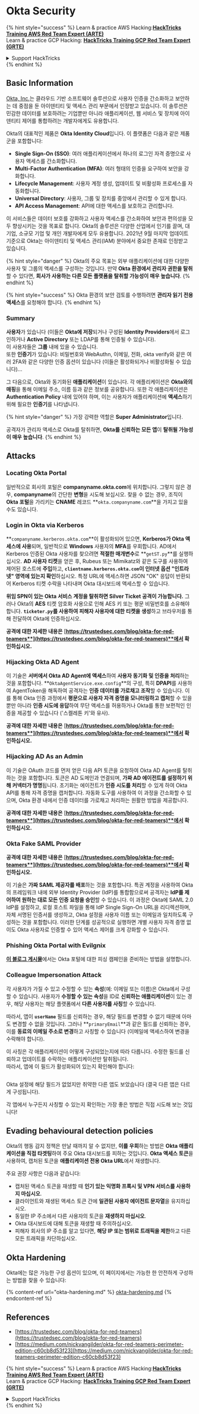 # Okta Security

{% hint style="success" %}
Learn & practice AWS Hacking:<img src="/.gitbook/assets/image.png" alt="" data-size="line">[**HackTricks Training AWS Red Team Expert (ARTE)**](https://training.hacktricks.xyz/courses/arte)<img src="/.gitbook/assets/image.png" alt="" data-size="line">\
Learn & practice GCP Hacking: <img src="/.gitbook/assets/image (2).png" alt="" data-size="line">[**HackTricks Training GCP Red Team Expert (GRTE)**<img src="/.gitbook/assets/image (2).png" alt="" data-size="line">](https://training.hacktricks.xyz/courses/grte)

<details>

<summary>Support HackTricks</summary>

* Check the [**subscription plans**](https://github.com/sponsors/carlospolop)!
* **Join the** 💬 [**Discord group**](https://discord.gg/hRep4RUj7f) or the [**telegram group**](https://t.me/peass) or **follow** us on **Twitter** 🐦 [**@hacktricks\_live**](https://twitter.com/hacktricks\_live)**.**
* **Share hacking tricks by submitting PRs to the** [**HackTricks**](https://github.com/carlospolop/hacktricks) and [**HackTricks Cloud**](https://github.com/carlospolop/hacktricks-cloud) github repos.

</details>
{% endhint %}

## Basic Information

[Okta, Inc.](https://www.okta.com/)는 클라우드 기반 소프트웨어 솔루션으로 사용자 인증을 간소화하고 보안하는 데 중점을 둔 아이덴티티 및 액세스 관리 부문에서 인정받고 있습니다. 이 솔루션은 민감한 데이터를 보호하려는 기업뿐만 아니라 애플리케이션, 웹 서비스 및 장치에 아이덴티티 제어를 통합하려는 개발자에게도 유용합니다.

Okta의 대표적인 제품은 **Okta Identity Cloud**입니다. 이 플랫폼은 다음과 같은 제품군을 포함합니다:

* **Single Sign-On (SSO)**: 여러 애플리케이션에서 하나의 로그인 자격 증명으로 사용자 액세스를 간소화합니다.
* **Multi-Factor Authentication (MFA)**: 여러 형태의 인증을 요구하여 보안을 강화합니다.
* **Lifecycle Management**: 사용자 계정 생성, 업데이트 및 비활성화 프로세스를 자동화합니다.
* **Universal Directory**: 사용자, 그룹 및 장치를 중앙에서 관리할 수 있게 합니다.
* **API Access Management**: API에 대한 액세스를 보호하고 관리합니다.

이 서비스들은 데이터 보호를 강화하고 사용자 액세스를 간소화하여 보안과 편의성을 모두 향상시키는 것을 목표로 합니다. Okta의 솔루션은 다양한 산업에서 인기를 끌며, 대기업, 소규모 기업 및 개인 개발자에게 모두 유용합니다. 2021년 9월 마지막 업데이트 기준으로 Okta는 아이덴티티 및 액세스 관리(IAM) 분야에서 중요한 존재로 인정받고 있습니다.

{% hint style="danger" %}
Okta의 주요 목표는 외부 애플리케이션에 대한 다양한 사용자 및 그룹의 액세스를 구성하는 것입니다. 만약 **Okta 환경에서 관리자 권한을 탈취**할 수 있다면, **회사가 사용하는 다른 모든 플랫폼을 탈취할 가능성이 매우 높습니다**.
{% endhint %}

{% hint style="success" %}
Okta 환경의 보안 검토를 수행하려면 **관리자 읽기 전용 액세스**를 요청해야 합니다.
{% endhint %}

### Summary

**사용자**가 있습니다 (이들은 **Okta에 저장**되거나 구성된 **Identity Providers**에서 로그인하거나 **Active Directory** 또는 LDAP를 통해 인증될 수 있습니다).\
이 사용자들은 **그룹** 내에 있을 수 있습니다.\
또한 **인증기**가 있습니다: 비밀번호와 WebAuthn, 이메일, 전화, okta verify와 같은 여러 2FA와 같은 다양한 인증 옵션이 있습니다 (이들은 활성화되거나 비활성화될 수 있습니다)...

그 다음으로, Okta와 동기화된 **애플리케이션**이 있습니다. 각 애플리케이션은 **Okta와의 매핑**을 통해 이메일 주소, 이름 등과 같은 정보를 공유합니다. 또한 각 애플리케이션은 **Authentication Policy** 내에 있어야 하며, 이는 사용자가 애플리케이션에 **액세스**하기 위해 필요한 **인증기**를 나타냅니다.

{% hint style="danger" %}
가장 강력한 역할은 **Super Administrator**입니다.

공격자가 관리자 액세스로 Okta를 탈취하면, **Okta를 신뢰하는 모든 앱**이 **탈취될 가능성이 매우 높습니다**.
{% endhint %}

## Attacks

### Locating Okta Portal

일반적으로 회사의 포털은 **companyname.okta.com**에 위치합니다. 그렇지 않은 경우, **companyname**의 간단한 **변형**을 시도해 보십시오. 찾을 수 없는 경우, 조직이 **Okta 포털**을 가리키는 **CNAME** 레코드 **`okta.companyname.com`**을 가지고 있을 수도 있습니다.

### Login in Okta via Kerberos

**`companyname.kerberos.okta.com`**이 활성화되어 있으면, **Kerberos가 Okta 액세스에 사용**되며, 일반적으로 **Windows** 사용자의 **MFA**를 우회합니다. AD에서 Kerberos 인증된 Okta 사용자를 찾으려면 **적절한 매개변수**로 **`getST.py`**를 실행하십시오. **AD 사용자 티켓**을 얻은 후, Rubeus 또는 Mimikatz와 같은 도구를 사용하여 제어된 호스트에 **주입**하고, **`clientname.kerberos.okta.com`이 인터넷 옵션 "인트라넷" 영역에 있는지 확인**하십시오. 특정 URL에 액세스하면 JSON "OK" 응답이 반환되어 Kerberos 티켓 수락을 나타내며 Okta 대시보드에 액세스할 수 있습니다.

**위임 SPN이 있는 Okta 서비스 계정을 탈취하면 Silver Ticket 공격이 가능합니다.** 그러나 Okta의 **AES** 티켓 암호화 사용으로 인해 AES 키 또는 평문 비밀번호를 소유해야 합니다. **`ticketer.py`를 사용하여 피해자 사용자에 대한 티켓을 생성**하고 브라우저를 통해 전달하여 Okta에 인증하십시오.

**공격에 대한 자세한 내용은** [**https://trustedsec.com/blog/okta-for-red-teamers**](https://trustedsec.com/blog/okta-for-red-teamers)**에서 확인하십시오.**

### Hijacking Okta AD Agent

이 기술은 **서버에서 Okta AD Agent에 액세스**하여 **사용자 동기화 및 인증을 처리**하는 것을 포함합니다. **`OktaAgentService.exe.config`**의 구성, 특히 **DPAPI**를 사용하여 AgentToken을 해독하여 공격자는 **인증 데이터를 가로채고 조작**할 수 있습니다. 이를 통해 Okta 인증 과정에서 **평문으로 사용자 자격 증명을 모니터링하고 캡처**할 수 있을 뿐만 아니라 **인증 시도에 응답**하여 무단 액세스를 허용하거나 Okta를 통한 보편적인 인증을 제공할 수 있습니다 ('스켈레톤 키'와 유사).

**공격에 대한 자세한 내용은** [**https://trustedsec.com/blog/okta-for-red-teamers**](https://trustedsec.com/blog/okta-for-red-teamers)**에서 확인하십시오.**

### Hijacking AD As an Admin

이 기술은 OAuth 코드를 먼저 얻은 다음 API 토큰을 요청하여 Okta AD Agent를 탈취하는 것을 포함합니다. 토큰은 AD 도메인과 연결되며, **가짜 AD 에이전트를 설정하기 위해 커넥터가 명명**됩니다. 초기화는 에이전트가 **인증 시도를 처리**할 수 있게 하여 Okta API를 통해 자격 증명을 캡처합니다. 자동화 도구를 사용하여 이 과정을 간소화할 수 있으며, Okta 환경 내에서 인증 데이터를 가로채고 처리하는 원활한 방법을 제공합니다.

**공격에 대한 자세한 내용은** [**https://trustedsec.com/blog/okta-for-red-teamers**](https://trustedsec.com/blog/okta-for-red-teamers)**에서 확인하십시오.**

### Okta Fake SAML Provider

**공격에 대한 자세한 내용은** [**https://trustedsec.com/blog/okta-for-red-teamers**](https://trustedsec.com/blog/okta-for-red-teamers)**에서 확인하십시오.**

이 기술은 **가짜 SAML 제공자를 배포**하는 것을 포함합니다. 특권 계정을 사용하여 Okta의 프레임워크 내에 외부 Identity Provider (IdP)를 통합함으로써 공격자는 **IdP를 제어하여 원하는 대로 모든 인증 요청을 승인**할 수 있습니다. 이 과정은 Okta에 SAML 2.0 IdP를 설정하고, 로컬 호스트 파일을 통해 IdP Single Sign-On URL을 리디렉션하며, 자체 서명된 인증서를 생성하고, Okta 설정을 사용자 이름 또는 이메일과 일치하도록 구성하는 것을 포함합니다. 이러한 단계를 성공적으로 실행하면 개별 사용자 자격 증명 없이도 Okta 사용자로 인증할 수 있어 액세스 제어를 크게 강화할 수 있습니다.

### Phishing Okta Portal with Evilgnix

[**이 블로그 게시물**](https://medium.com/nickvangilder/okta-for-red-teamers-perimeter-edition-c60cb8d53f23)에서는 Okta 포털에 대한 피싱 캠페인을 준비하는 방법을 설명합니다.

### Colleague Impersonation Attack

각 사용자가 가질 수 있고 수정할 수 있는 **속성**(예: 이메일 또는 이름)은 Okta에서 구성할 수 있습니다. 사용자가 **수정할 수 있는 속성**을 ID로 **신뢰하는 애플리케이션**이 있는 경우, 해당 사용자는 해당 플랫폼에서 **다른 사용자를 사칭**할 수 있습니다.

따라서, 앱이 **`userName`** 필드를 신뢰하는 경우, 해당 필드를 변경할 수 없기 때문에 아마도 변경할 수 없을 것입니다. 그러나 **`primaryEmail`**과 같은 필드를 신뢰하는 경우, 이를 **동료의 이메일 주소로 변경**하고 사칭할 수 있습니다 (이메일에 액세스하여 변경을 수락해야 합니다).

이 사칭은 각 애플리케이션이 어떻게 구성되었는지에 따라 다릅니다. 수정한 필드를 신뢰하고 업데이트를 수락하는 애플리케이션만 탈취됩니다.\
따라서, 앱에 이 필드가 활성화되어 있는지 확인해야 합니다:

<figure><img src="../../.gitbook/assets/image (175).png" alt=""><figcaption></figcaption></figure>

Okta 설정에 해당 필드가 없었지만 취약한 다른 앱도 보았습니다 (결국 다른 앱은 다르게 구성됩니다).

각 앱에서 누구든지 사칭할 수 있는지 확인하는 가장 좋은 방법은 직접 시도해 보는 것입니다!

## Evading behavioural detection policies <a href="#id-9fde" id="id-9fde"></a>

Okta의 행동 감지 정책은 만날 때까지 알 수 없지만, **이를 우회**하는 방법은 **Okta 애플리케이션을 직접 타겟팅**하여 주요 Okta 대시보드를 피하는 것입니다. **Okta 액세스 토큰**을 사용하여, 캡처된 토큰을 **애플리케이션 전용 Okta URL**에서 재생합니다.

주요 권장 사항은 다음과 같습니다:

* 캡처된 액세스 토큰을 재생할 때 **인기 있는 익명화 프록시 및 VPN 서비스를 사용하지 마십시오**.
* 클라이언트와 재생된 액세스 토큰 간에 **일관된 사용자 에이전트 문자열**을 유지하십시오.
* 동일한 IP 주소에서 다른 사용자의 토큰을 **재생하지 마십시오**.
* Okta 대시보드에 대해 토큰을 재생할 때 주의하십시오.
* 피해자 회사의 IP 주소를 알고 있다면, **해당 IP 또는 범위로 트래픽을 제한**하고 다른 모든 트래픽을 차단하십시오.

## Okta Hardening

Okta에는 많은 가능한 구성 옵션이 있으며, 이 페이지에서는 가능한 한 안전하게 구성하는 방법을 찾을 수 있습니다:

{% content-ref url="okta-hardening.md" %}
[okta-hardening.md](okta-hardening.md)
{% endcontent-ref %}

## References

* [https://trustedsec.com/blog/okta-for-red-teamers](https://trustedsec.com/blog/okta-for-red-teamers)
* [https://medium.com/nickvangilder/okta-for-red-teamers-perimeter-edition-c60cb8d53f23](https://medium.com/nickvangilder/okta-for-red-teamers-perimeter-edition-c60cb8d53f23)

{% hint style="success" %}
Learn & practice AWS Hacking:<img src="/.gitbook/assets/image.png" alt="" data-size="line">[**HackTricks Training AWS Red Team Expert (ARTE)**](https://training.hacktricks.xyz/courses/arte)<img src="/.gitbook/assets/image.png" alt="" data-size="line">\
Learn & practice GCP Hacking: <img src="/.gitbook/assets/image (2).png" alt="" data-size="line">[**HackTricks Training GCP Red Team Expert (GRTE)**<img src="/.gitbook/assets/image (2).png" alt="" data-size="line">](https://training.hacktricks.xyz/courses/grte)

<details>

<summary>Support HackTricks</summary>

* Check the [**subscription plans**](https://github.com/sponsors/carlospolop)!
* **Join the** 💬 [**Discord group**](https://discord.gg/hRep4RUj7f) or the [**telegram group**](https://t.me/peass) or **follow** us on **Twitter** 🐦 [**@hacktricks\_live**](https://twitter.com/hacktricks\_live)**.**
* **Share hacking tricks by submitting PRs to the** [**HackTricks**](https://github.com/carlospolop/hacktricks) and [**HackTricks Cloud**](https://github.com/carlospolop/hacktricks-cloud) github repos.

</details>
{% endhint %}
